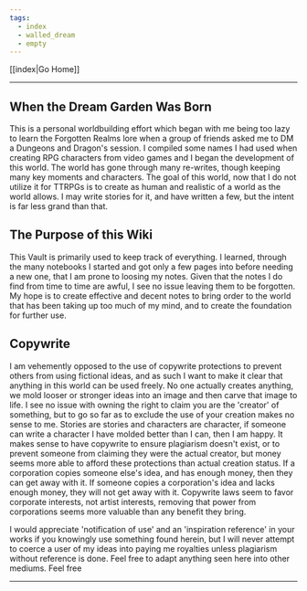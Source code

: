 ```yaml
---
tags:
  - index
  - walled_dream
  - empty
---
```

[[index|Go Home]]

---

## When the Dream Garden Was Born

This is a personal worldbuilding effort which began with me being too lazy to learn the Forgotten Realms lore when a group of friends asked me to DM a Dungeons and Dragon's session. I compiled some names I had used when creating RPG characters from video games and I began the development of this world. The world has gone through many re-writes, though keeping many key moments and characters. The goal of this world, now that I do not utilize it for TTRPGs is to create as human and realistic of a world as the world allows. I may write stories for it, and have written a few, but the intent is far less grand than that. <br>

## The Purpose of this Wiki

This Vault is primarily used to keep track of everything. I learned, through the many notebooks I started and got only a few pages into before needing a new one, that I am prone to loosing my notes. Given that the notes I do find from time to time are awful, I see no issue leaving them to be forgotten. My hope is to create effective and decent notes to bring order to the world that has been taking up too much of my mind, and to create the foundation for further use. <br>

## Copywrite

I am vehemently opposed to the use of copywrite protections to prevent others from using fictional ideas, and as such I want to make it clear that anything in this world can be used freely. No one actually creates anything, we mold looser or stronger ideas into an image and then carve that image to life. I see no issue with owning the right to claim you are the 'creator' of something, but to go so far as to exclude the use of your creation makes no sense to me. Stories are stories and characters are character, if someone can write a character I have molded better than I can, then I am happy. It makes sense to have copywrite to ensure plagiarism doesn't exist, or to prevent someone from claiming they were the actual creator, but money seems more able to afford these protections than actual creation status. If a corporation copies someone else's idea, and has enough money, then they can get away with it. If someone copies a corporation's idea and lacks enough money, they will not get away with it. Copywrite laws seem to favor corporate interests, not artist interests, removing that power from corporations seems more valuable than any benefit they bring. <br>

I would appreciate 'notification of use' and an 'inspiration reference' in your works if you knowingly use something found herein, but I will never attempt to coerce a user of my ideas into paying me royalties unless plagiarism without reference is done. Feel free to adapt anything seen here into other mediums. Feel free <br>

---
